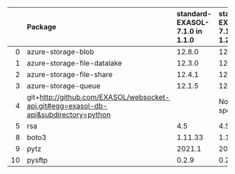 |    | Package                                                                              | standard-EXASOL-7.1.0 in 1.1.0     | standard-EXASOL-7.1.0 in 1.2.0     | Status   |
|---:|:-------------------------------------------------------------------------------------|:--------------|:--------------|:---------|
|  0 | azure-storage-blob                                                                   | 12.8.0        | 12.8.1        | UPDATED  |
|  1 | azure-storage-file-datalake                                                          | 12.3.0        | 12.4.0        | UPDATED  |
|  2 | azure-storage-file-share                                                             | 12.4.1        | 12.5.0        | UPDATED  |
|  3 | azure-storage-queue                                                                  | 12.1.5        | 12.1.6        | UPDATED  |
|  4 | git+http://github.com/EXASOL/websocket-api.git#egg=exasol-db-api&subdirectory=python |               | Not specified |          |
|  5 | rsa                                                                                  |  4.5          | 4.5           |          |
|  8 | boto3                                                                                | 1.11.33       | 1.17.96       | UPDATED  |
|  9 | pytz                                                                                 | 2021.1        | 2021.1        |          |
| 10 | pysftp                                                                               | 0.2.9         | 0.2.9         |          |
